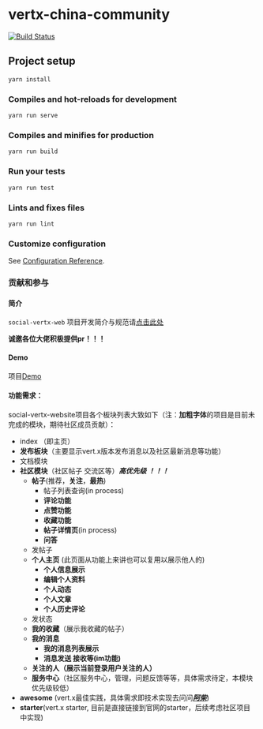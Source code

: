 # vertx-china-community

[![Build Status](https://travis-ci.org/whitewoodcity/social-vertex-website.svg?branch=master)](https://travis-ci.org/whitewoodcity/social-vertex-website)

## Project setup
```
yarn install
```

### Compiles and hot-reloads for development
```
yarn run serve
```

### Compiles and minifies for production
```
yarn run build
```

### Run your tests
```
yarn run test
```

### Lints and fixes files
```
yarn run lint
```

### Customize configuration
See [Configuration Reference](https://cli.vuejs.org/config/).



### 贡献和参与

#### 简介

`social-vertx-web` 项目开发简介与规范请[点击此处](./docs/develop.md)

**诚邀各位大佬积极提供pr！！！**

#### Demo

项目[Demo](https://whitewoodcity.github.io/social-vertex-website)

#### 功能需求：

social-vertx-website项目各个板块列表大致如下（注：**加粗字体**的项目是目前未完成的模块，期待社区成员贡献）：

+ index （即主页）
+ **发布板块**（主要显示vert.x版本发布消息以及社区最新消息等功能）
+ 文档模块
+ **社区模块**（社区帖子 交流区等）***高优先级 ！！！***
  + **帖子**(推荐，**关注**，**最热**)
    + 帖子列表查询(in process)
    + **评论功能**
    + **点赞功能**
    + **收藏功能**
    + **帖子详情页**(in process)
    + **问答**
  + 发帖子
  + **个人主页** (此页面从功能上来讲也可以复用以展示他人的)
    + **个人信息展示**
    + **编辑个人资料**
    + **个人动态**
    + **个人文章**
    + **个人历史评论**
  + 发状态
  + **我的收藏**（展示我收藏的帖子）
  + **我的消息**
    + **我的消息列表展示**
    + **消息发送 接收等(im功能)**
  + **关注的人（展示当前登录用户关注的人）**
  + **服务中心**（社区服务中心，管理，问题反馈等等，具体需求待定，本模块优先级较低）
+ **awesome** (vert.x最佳实践，具体需求即技术实现去问问[***阿柴***](https://github.com/iBLOC-szz))
+ **starter**(vert.x starter, 目前是直接链接到官网的starter，后续考虑社区项目中实现)

